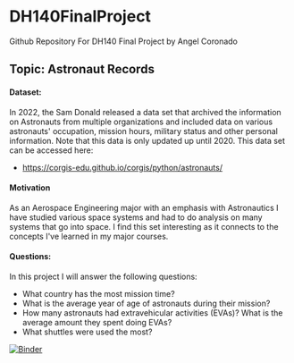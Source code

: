 # DH140FinalProject
Github Repository For DH140 Final Project by Angel Coronado

## Topic: Astronaut Records

#### Dataset:
In 2022, the Sam Donald released a data set that archived the information on Astronauts from multiple organizations and included data on various astronauts' occupation, mission hours, military status and other personal information. Note that this data is only updated up until 2020. This data set can be accessed here:

* https://corgis-edu.github.io/corgis/python/astronauts/

#### Motivation
As an Aerospace Engineering major with an emphasis with Astronautics I have studied various space systems and had to do analysis on many systems that go into space. I find this set interesting as it connects to the concepts I've learned in my major courses.

#### Questions:
In this project I will answer the following questions:
* What country has the most mission time?
* What is the average year of age of astronauts during their mission?
* How many astronauts had extravehicular activities (EVAs)? What is the average amount they spent doing EVAs?
* What shuttles were used the most?


[![Binder](http://mybinder.org/badge.svg)](http://mybinder.org/v2/gh/Angelmagnus/DH140FinalProject/HEAD?urlpath=rstudio)